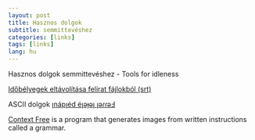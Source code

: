 ```yaml
---
layout: post
title: Hasznos dolgok 
subtitle: semmittevéshez
categories: [links]
tags: [links]
lang: hu
---
```

Hasznos dolgok semmittevéshez - Tools for idleness


[Időbélyegek eltávolítása felirat fájlokból (srt)](https://anatolt.ru/t/del-timestamp-srt.html)

ASCII dolgok [ןnápןéd éןǝɟǝן ןǝɾɾǝℲ](https://yaytext.com/upside-down/)

[Context Free](https://www.contextfreeart.org/) is a program that generates images from written instructions called a grammar. 


